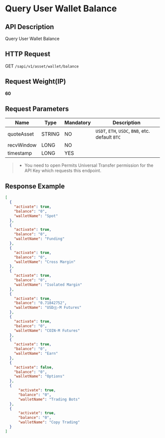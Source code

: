 # Query User Wallet Balance 

## API Description​

Query User Wallet Balance

## HTTP Request​

GET `/sapi/v1/asset/wallet/balance`

## Request Weight(IP)​

**60**

## Request Parameters​

| Name | Type | Mandatory | Description |
| --- | --- | --- | --- |
| quoteAsset | STRING | NO | `USDT`, `ETH`, `USDC`, `BNB`, etc. default `BTC` |
| recvWindow | LONG | NO |  |
| timestamp | LONG | YES |  |

> * You need to open Permits Universal Transfer permission for the API Key which requests this endpoint.

## Response Example​

```json
[  
  {  
    "activate": true,  
    "balance": "0",  
    "walletName": "Spot"  
  },   
  {  
    "activate": true,  
    "balance": "0",  
    "walletName": "Funding"  
  },   
  {  
    "activate": true,  
    "balance": "0",  
    "walletName": "Cross Margin"  
  },   
  {  
    "activate": true,  
    "balance": "0",  
    "walletName": "Isolated Margin"  
  },   
  {  
    "activate": true,  
    "balance": "0.71842752",  
    "walletName": "USDⓈ-M Futures"  
  },   
  {  
    "activate": true,  
    "balance": "0",  
    "walletName": "COIN-M Futures"  
  },   
  {  
    "activate": true,  
    "balance": "0",  
    "walletName": "Earn"  
  },   
  {  
    "activate": false,  
    "balance": "0",  
    "walletName": "Options"  
  },  
  {  
      "activate": true,  
      "balance": "0",  
      "walletName": "Trading Bots"  
  },  
  {  
      "activate": true,  
      "balance": "0",  
      "walletName": "Copy Trading"  
  }  
]
```

